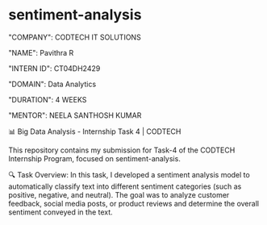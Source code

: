 # sentiment-analysis

"COMPANY": CODTECH IT SOLUTIONS

"NAME": Pavithra R

"INTERN ID": CT04DH2429

"DOMAIN": Data Analytics

"DURATION": 4 WEEKS

"MENTOR": NEELA SANTHOSH KUMAR

📊 Big Data Analysis - Internship Task 4 | CODTECH

This repository contains my submission for Task-4 of the CODTECH Internship Program, focused on sentiment-analysis.

🔍 Task Overview:
In this task, I developed a sentiment analysis model to automatically classify text into different sentiment categories (such as positive, negative, and neutral). The goal was to analyze customer feedback, social media posts, or product reviews and determine the overall sentiment conveyed in the text.
